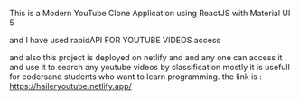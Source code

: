 This is a Modern YouTube Clone Application
using ReactJS with Material UI 5

and I have used rapidAPI FOR YOUTUBE VIDEOS access 

and also this project is deployed on netlify and 
and any one can access it and use it to search any 
youtube videos by classification mostly it is usefull
for codersand students who want to learn programming.
the link is : https://haileryoutube.netlify.app/



